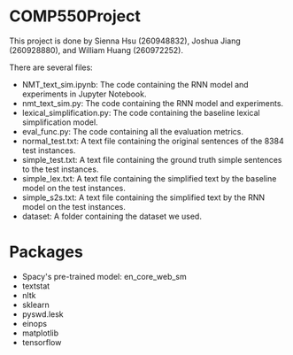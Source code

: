 # COMP550Project

This project is done by Sienna Hsu (260948832), Joshua Jiang (260928880), and William Huang (260972252).

There are several files:
- NMT_text_sim.ipynb: The code containing the RNN model and experiments in Jupyter Notebook.
- nmt_text_sim.py: The code containing the RNN model and experiments. 
- lexical_simplification.py: The code containing the baseline lexical simplification model.
- eval_func.py: The code containing all the evaluation metrics.
- normal_test.txt: A text file containing the original sentences of the 8384 test instances.
- simple_test.txt: A text file containing the ground truth simple sentences to the test instances.
- simple_lex.txt: A text file containing the simplified text by the baseline model on the test instances.
- simple_s2s.txt: A text file containing the simplified text by the RNN model on the test instances.
- dataset: A folder containing the dataset we used.

# Packages
- Spacy's pre-trained model: en_core_web_sm
- textstat
- nltk
- sklearn
- pyswd.lesk
- einops
- matplotlib
- tensorflow
